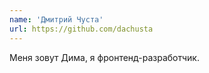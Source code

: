 ```yaml
---
name: 'Дмитрий Чуста'
url: https://github.com/dachusta
---
```


Меня зовут Дима, я фронтенд-разработчик.